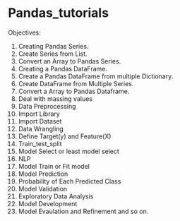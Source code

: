 # Pandas_tutorials
Objectives:
1. Creating Pandas Series.
2. Create Series from List.
3. Convert an Array to Pandas Series.
4. Creating a Pandas DataFrame.
5. Create a Pandas DataFrame from multiple Dictionary.
6. Create DataFrame from Multiple Series.
7. Convert a Array to Pandas Dataframe.
8. Deal with massing values
9. Data Preprocessing
10. Import Library
11. Import Dataset
12. Data Wrangling
13. Define Target(y) and Feature(X)
14. Train_test_split
15. Model Select or least model select
16. NLP
17. Model Train or Fit model
18. Model Prediction
19. Probability of Each Predicted Class
20. Model Validation
21. Exploratory Data Analysis
22. Model Development
23. Model Evaulation and Refinement and so on.
